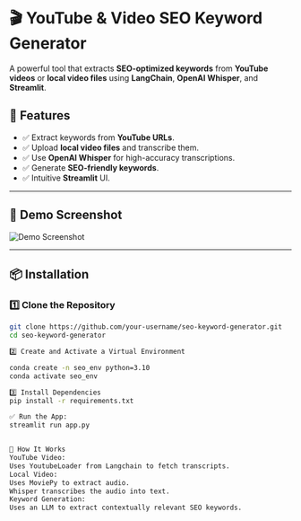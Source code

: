# 🎬 YouTube & Video SEO Keyword Generator

A powerful tool that extracts **SEO-optimized keywords** from **YouTube videos** or **local video files** using **LangChain**, **OpenAI Whisper**, and **Streamlit**.

## 🚀 Features

- ✅ Extract keywords from **YouTube URLs**.
- ✅ Upload **local video files** and transcribe them.
- ✅ Use **OpenAI Whisper** for high-accuracy transcriptions.
- ✅ Generate **SEO-friendly keywords**.
- ✅ Intuitive **Streamlit** UI.

---

## 📂 Demo Screenshot

![Demo Screenshot](path_to_screenshot.png)

---

## 📦 Installation

### 1️⃣ Clone the Repository

```bash
git clone https://github.com/your-username/seo-keyword-generator.git
cd seo-keyword-generator

2️⃣ Create and Activate a Virtual Environment

conda create -n seo_env python=3.10
conda activate seo_env

3️⃣ Install Dependencies
pip install -r requirements.txt

✅ Run the App:
streamlit run app.py


🧠 How It Works
YouTube Video:
Uses YoutubeLoader from Langchain to fetch transcripts.
Local Video:
Uses MoviePy to extract audio.
Whisper transcribes the audio into text.
Keyword Generation:
Uses an LLM to extract contextually relevant SEO keywords.


